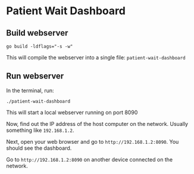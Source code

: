 # Patient Wait Dashboard

## Build webserver

`go build -ldflags="-s -w"`

This will compile the webserver into a single file: `patient-wait-dashboard`

## Run webserver

In the terminal, run:

`./patient-wait-dashboard`

This will start a local webserver running on port 8090

Now, find out the IP address of the host computer on the network. Usually something like `192.168.1.2`.

Next, open your web browser and go to `http://192.168.1.2:8090`. You should see the dashboard.

Go to `http://192.168.1.2:8090` on another device connected on the network.
